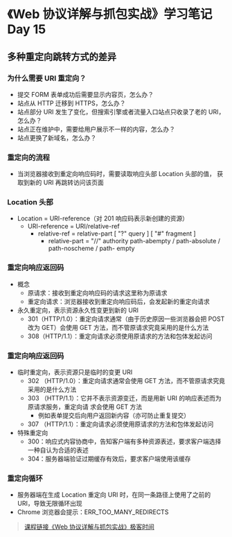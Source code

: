 # 《Web 协议详解与抓包实战》学习笔记 Day 15

## 多种重定向跳转方式的差异

### 为什么需要 URI 重定向？

* 提交 FORM 表单成功后需要显示内容页，怎么办？
* 站点从 HTTP 迁移到 HTTPS，怎么办？
* 站点部分 URI 发生了变化，但搜索引擎或者流量入口站点只收录了老的 URI，怎么办？
* 站点正在维护中，需要给用户展示不一样的内容，怎么办？
* 站点更换了新域名，怎么办？

### 重定向的流程

* 当浏览器接收到重定向响应码时，需要读取响应头部 Location 头部的值， 获取到新的 URI 再跳转访问该页面

### Location 头部

* Location = URI-reference（对 201 响应码表示新创建的资源）
  - URI-reference = URI/relative-ref
    - relative-ref = relative-part [ "?" query ] [ "#" fragment ]
      - relative-part = "//" authority path-abempty / path-absolute / path-noscheme / path- empty

### 重定向响应返回码

* 概念
  - 原请求：接收到重定向响应码的请求这里称为原请求
  - 重定向请求：浏览器接收到重定向响应码后，会发起新的重定向请求
* 永久重定向，表示资源永久性变更到新的 URI
  - 301（HTTP/1.0）：重定向请求通常（由于历史原因一些浏览器会把 POST 改为 GET）会使用 GET 方法，而不管原请求究竟采用的是什么方法
  - 308（HTTP/1.1）：重定向请求必须使用原请求的方法和包体发起访问

### 重定向响应返回码

* 临时重定向，表示资源只是临时的变更 URI
  - 302 （HTTP/1.0）：重定向请求通常会使用 GET 方法，而不管原请求究竟采用的是什么方法
  - 303 （HTTP/1.1）：它并不表示资源变迁，而是用新 URI 的响应表述而为原请求服务，重定向请 求会使用 GET 方法
    - 例如表单提交后向用户返回新内容（亦可防止重复提交）
  - 307 （HTTP/1.1）：重定向请求必须使用原请求的方法和包体发起访问
* 特殊重定向
  - 300：响应式内容协商中，告知客户端有多种资源表述，要求客户端选择一种自认为合适的表述
  - 304：服务器端验证过期缓存有效后，要求客户端使用该缓存

### 重定向循环

* 服务器端在生成 Location 重定向 URI 时，在同一条路径上使用了之前的 URI，导致无限循环出现
* Chrome 浏览器会提示：ERR_TOO_MANY_REDIRECTS

> [课程链接《Web 协议详解与抓包实战》极客时间](http://gk.link/a/11UWp)
